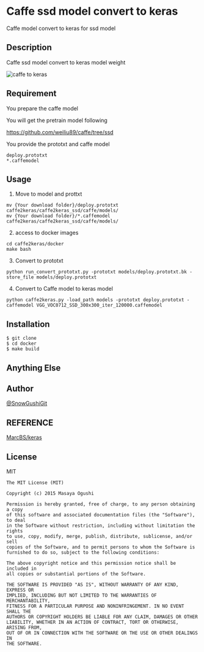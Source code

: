 # Caffe ssd model convert to keras

Caffe model convert to keras for ssd model

## Description

Caffe ssd model convert to keras model weight

![caffe to keras](https://d26dzxoao6i3hh.cloudfront.net/items/0v2j2c402o0e3J3r0x0B/Screenshot%20from%202017-07-18%2008%3A47%3A54.png)

## Requirement

You prepare the caffe model

You will get the pretrain model following

https://github.com/weiliu89/caffe/tree/ssd

You provide the prototxt and caffe model

```
deploy.prototxt
*.caffemodel
```

## Usage

1. Move to model and prottxt

```
mv {Your download folder}/deploy.prototxt caffe2keras/caffe2keras_ssd/caffe/models/
mv {Your download folder}/*.caffemodel caffe2keras/caffe2keras_ssd/caffe/models/
```

2. access to docker images

```
cd caffe2keras/docker
make bash
```

3. Convert to prototxt

```
python run_convert_prototxt.py -prototxt models/deploy.prototxt.bk -store_file models/deploy.prototxt
```

4. Convert to Caffe model to keras model

```
python caffe2keras.py -load_path models -prototxt deploy.prototxt -caffemodel VGG_VOC0712_SSD_300x300_iter_120000.caffemodel
```

## Installation

    $ git clone
    $ cd docker
    $ make build

## Anything Else


## Author

[@SnowGushiGit](https://twitter.com/SnowGushiGit)

## REFERENCE

[MarcBS/keras](https://github.com/MarcBS/keras/tree/master/keras/caffe)

## License

MIT

```
The MIT License (MIT)

Copyright (c) 2015 Masaya Ogushi

Permission is hereby granted, free of charge, to any person obtaining a copy
of this software and associated documentation files (the "Software"), to deal
in the Software without restriction, including without limitation the rights
to use, copy, modify, merge, publish, distribute, sublicense, and/or sell
copies of the Software, and to permit persons to whom the Software is
furnished to do so, subject to the following conditions:

The above copyright notice and this permission notice shall be included in
all copies or substantial portions of the Software.

THE SOFTWARE IS PROVIDED "AS IS", WITHOUT WARRANTY OF ANY KIND, EXPRESS OR
IMPLIED, INCLUDING BUT NOT LIMITED TO THE WARRANTIES OF MERCHANTABILITY,
FITNESS FOR A PARTICULAR PURPOSE AND NONINFRINGEMENT. IN NO EVENT SHALL THE
AUTHORS OR COPYRIGHT HOLDERS BE LIABLE FOR ANY CLAIM, DAMAGES OR OTHER
LIABILITY, WHETHER IN AN ACTION OF CONTRACT, TORT OR OTHERWISE, ARISING FROM,
OUT OF OR IN CONNECTION WITH THE SOFTWARE OR THE USE OR OTHER DEALINGS IN
THE SOFTWARE.
```

